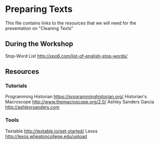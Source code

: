 # Preparing Texts
This file contains links to the resources that we will need for the presentation on "Cleaning Texts"

## During the Workshop
Stop-Word List
http://xpo6.com/list-of-english-stop-words/

## Resources
### Tutorials
Programming Historian
https://programminghistorian.org/
Historian's Macroscope
http://www.themacroscope.org/2.0/
Ashley Sanders Garcia
http://ashleyrsanders.com
### Tools
Textable
http://textable.io/get-started/
Lexos
http://lexos.wheatoncollege.edu/upload

